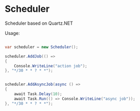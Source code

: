 # Scheduler
Scheduler based on Quartz.NET

Usage:

```csharp

var scheduler = new Scheduler();

scheduler.AddJob(() =>
{
    Console.WriteLine("action job");
}, "*/30 * * ? * *");


scheduler.AddAsyncJob(async () =>
{
    await Task.Delay(10);
    await Task.Run(() => Console.WriteLine("async job"));
}, "*/30 * * ? * *");

```